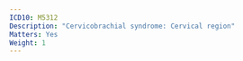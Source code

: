 ```yaml
---
ICD10: M5312
Description: "Cervicobrachial syndrome: Cervical region"
Matters: Yes
Weight: 1
---
```


